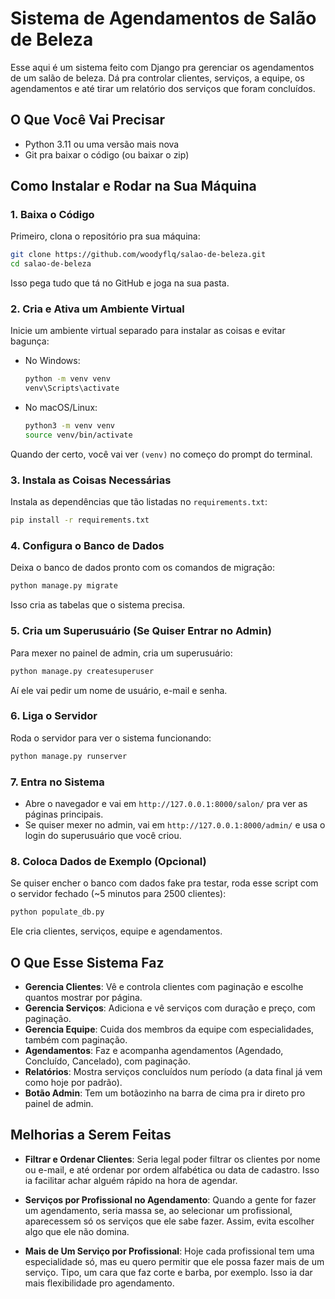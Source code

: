 # Sistema de Agendamentos de Salão de Beleza

Esse aqui é um sistema feito com Django pra gerenciar os agendamentos de um salão de beleza. Dá pra controlar clientes, serviços, a equipe, os agendamentos e até tirar um relatório dos serviços que foram concluídos.

## O Que Você Vai Precisar
- Python 3.11 ou uma versão mais nova
- Git pra baixar o código (ou baixar o zip)

## Como Instalar e Rodar na Sua Máquina

### 1. Baixa o Código
Primeiro, clona o repositório pra sua máquina:
```bash
git clone https://github.com/woodyflq/salao-de-beleza.git
cd salao-de-beleza
```
Isso pega tudo que tá no GitHub e joga na sua pasta.

### 2. Cria e Ativa um Ambiente Virtual
Inicie um ambiente virtual separado para instalar as coisas e evitar bagunça:
- No Windows:
  ```bash
  python -m venv venv
  venv\Scripts\activate
  ```
- No macOS/Linux:
  ```bash
  python3 -m venv venv
  source venv/bin/activate
  ```
Quando der certo, você vai ver `(venv)` no começo do prompt do terminal.

### 3. Instala as Coisas Necessárias
Instala as dependências que tão listadas no `requirements.txt`:
```bash
pip install -r requirements.txt
```

### 4. Configura o Banco de Dados
Deixa o banco de dados pronto com os comandos de migração:
```bash
python manage.py migrate
```
Isso cria as tabelas que o sistema precisa.

### 5. Cria um Superusuário (Se Quiser Entrar no Admin)
Para mexer no painel de admin, cria um superusuário:
```bash
python manage.py createsuperuser
```
Aí ele vai pedir um nome de usuário, e-mail e senha.

### 6. Liga o Servidor
Roda o servidor para ver o sistema funcionando:
```bash
python manage.py runserver
```

### 7. Entra no Sistema
- Abre o navegador e vai em `http://127.0.0.1:8000/salon/` pra ver as páginas principais.
- Se quiser mexer no admin, vai em `http://127.0.0.1:8000/admin/` e usa o login do superusuário que você criou.

### 8. Coloca Dados de Exemplo (Opcional)
Se quiser encher o banco com dados fake pra testar, roda esse script com o servidor fechado (~5 minutos para 2500 clientes):
```bash
python populate_db.py
```
Ele cria clientes, serviços, equipe e agendamentos.

## O Que Esse Sistema Faz
- **Gerencia Clientes**: Vê e controla clientes com paginação e escolhe quantos mostrar por página.
- **Gerencia Serviços**: Adiciona e vê serviços com duração e preço, com paginação.
- **Gerencia Equipe**: Cuida dos membros da equipe com especialidades, também com paginação.
- **Agendamentos**: Faz e acompanha agendamentos (Agendado, Concluído, Cancelado), com paginação.
- **Relatórios**: Mostra serviços concluídos num período (a data final já vem como hoje por padrão).
- **Botão Admin**: Tem um botãozinho na barra de cima pra ir direto pro painel de admin.

## Melhorias a Serem Feitas

- **Filtrar e Ordenar Clientes**: Seria legal poder filtrar os clientes por nome ou e-mail, e até ordenar por ordem alfabética ou data de cadastro. Isso ia facilitar achar alguém rápido na hora de agendar.
  
- **Serviços por Profissional no Agendamento**: Quando a gente for fazer um agendamento, seria massa se, ao selecionar um profissional, aparecessem só os serviços que ele sabe fazer. Assim, evita escolher algo que ele não domina.

- **Mais de Um Serviço por Profissional**: Hoje cada profissional tem uma especialidade só, mas eu quero permitir que ele possa fazer mais de um serviço. Tipo, um cara que faz corte e barba, por exemplo. Isso ia dar mais flexibilidade pro agendamento.